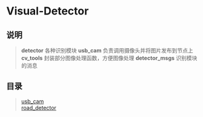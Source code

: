 # Visual-Detector

## 说明
> **detector** 各种识别模块
> **usb_cam** 负责调用摄像头并将图片发布到节点上
> **cv_tools** 封装部分图像处理函数，方便图像处理
> **detector_msgs** 识别模块的消息

## 目录
> [usb_cam](usb_cam/readme.md)  
> [road_detector](detector/road_detector/readme.md)  